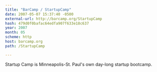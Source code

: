 ```yaml
---
title: "BarCamp / StartupCamp"
date: 2007-05-07 15:37:40 -0500
external-url: http://barcamp.org/StartupCamp
hash: 479d0f0bafac64edfa907f633e18c637
year: 2007
month: 05
scheme: http
host: barcamp.org
path: /StartupCamp

---
```


Startup Camp is Minneapolis-St. Paul's own day-long startup bootcamp.
